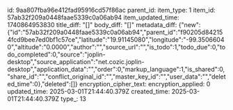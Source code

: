 id: 9aa807fba96e412fad95916cd57f86ac
parent_id: 
item_type: 1
item_id: 57ab32f209a0448faae5339c0a06ab94
item_updated_time: 1740864953830
title_diff: "[]"
body_diff: "[]"
metadata_diff: {"new":{"id":"57ab32f209a0448faae5339c0a06ab94","parent_id":"f90205d842154fcd9bee7ed0bf1c57ce","latitude":"19.91145080","longitude":"-99.35066040","altitude":"0.0000","author":"","source_url":"","is_todo":1,"todo_due":0,"todo_completed":0,"source":"joplin-desktop","source_application":"net.cozic.joplin-desktop","application_data":"","order":0,"markup_language":1,"is_shared":0,"share_id":"","conflict_original_id":"","master_key_id":"","user_data":"","deleted_time":0},"deleted":[]}
encryption_cipher_text: 
encryption_applied: 0
updated_time: 2025-03-01T21:44:40.379Z
created_time: 2025-03-01T21:44:40.379Z
type_: 13